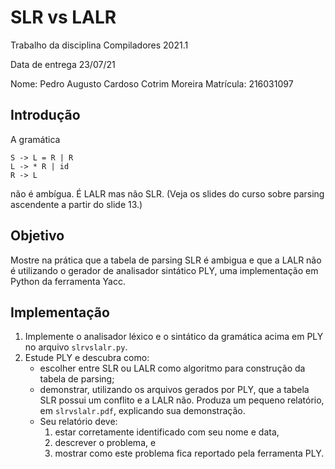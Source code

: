 # SLR vs LALR

Trabalho da disciplina Compiladores 2021.1

Data de entrega 23/07/21

Nome: Pedro Augusto Cardoso Cotrim Moreira
Matrícula: 216031097

## Introdução 

A gramática 
```BNF
S -> L = R | R
L -> * R | id
R -> L
```
não é ambígua. É LALR mas não SLR. (Veja os slides do curso sobre parsing ascendente a partir do slide 13.)

## Objetivo

Mostre na prática que a tabela de parsing SLR é ambigua e que a LALR não é utilizando o gerador de analisador sintático PLY, 
uma implementação em Python da ferramenta Yacc. 

## Implementação

1. Implemente o analisador léxico e o sintático da gramática acima em PLY no arquivo `slrvslalr.py`.
2. Estude PLY e descubra como:
   - escolher entre SLR ou LALR como algoritmo para construção da tabela de parsing;
   - demonstrar, utilizando os arquivos gerados por PLY, que a tabela SLR possui um conflito e a LALR não. 
     Produza um pequeno relatório, em `slrvslalr.pdf`, explicando sua demonstração. 
   - Seu relatório deve:
     1. estar corretamente identificado com seu nome e data, 
     2. descrever o problema, e
     3. mostrar como este problema fica reportado pela ferramenta PLY.


